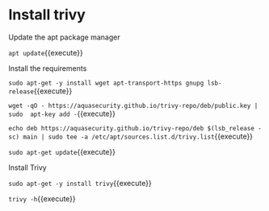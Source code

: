 # Install trivy

Update the apt package manager

`apt update`{{execute}}

Install the requirements

`sudo apt-get -y install wget apt-transport-https gnupg lsb-release`{{execute}}

`wget -qO - https://aquasecurity.github.io/trivy-repo/deb/public.key | sudo  apt-key add -`{{execute}}

`echo deb https://aquasecurity.github.io/trivy-repo/deb $(lsb_release -sc) main | sudo tee -a /etc/apt/sources.list.d/trivy.list`{{execute}}

`sudo apt-get update`{{execute}}

Install Trivy

`sudo apt-get -y install trivy`{{execute}}

`trivy -h`{{execute}}
   